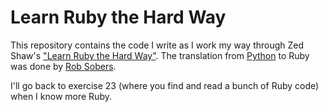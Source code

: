 Learn Ruby the Hard Way
=======================

This repository contains the code I write as I work my way through Zed Shaw's ["Learn Ruby the Hard Way"](http://ruby.learncodethehardway.org/). The translation from [Python](http://learnpythonthehardway.org/book/) to Ruby was done by [Rob Sobers](http://accidentalhacker.com/).

I'll go back to exercise 23 (where you find and read a bunch of Ruby code) when I know more Ruby.

